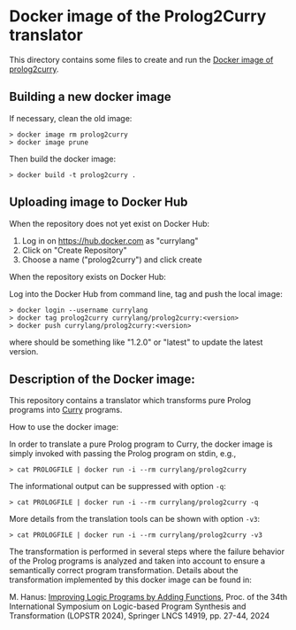 Docker image of the Prolog2Curry translator
===========================================

This directory contains some files to create and run the
[Docker image of prolog2curry](https://hub.docker.com/r/currylang/prolog2curry).


Building a new docker image
---------------------------

If necessary, clean the old image:

    > docker image rm prolog2curry
    > docker image prune

Then build the docker image:

    > docker build -t prolog2curry .


Uploading image to Docker Hub
-----------------------------

When the repository does not yet exist on Docker Hub:

1. Log in on https://hub.docker.com as "currylang"
2. Click on "Create Repository"
3. Choose a name ("prolog2curry") and click create

When the repository exists on Docker Hub:

Log into the Docker Hub from command line, tag and push the local image:

    > docker login --username currylang
    > docker tag prolog2curry currylang/prolog2curry:<version>
    > docker push currylang/prolog2curry:<version>

where <version> should be something like "1.2.0"
or "latest" to update the latest version.


Description of the Docker image:
--------------------------------

This repository contains a translator which transforms
pure Prolog programs into [Curry](http://curry-lang.org) programs.


How to use the docker image:

In order to translate a pure Prolog program to Curry,
the docker image is simply invoked with passing the Prolog program
on stdin, e.g.,

    > cat PROLOGFILE | docker run -i --rm currylang/prolog2curry

The informational output can be suppressed with option `-q`:

    > cat PROLOGFILE | docker run -i --rm currylang/prolog2curry -q

More details from the translation tools can be shown with option `-v3`:

    > cat PROLOGFILE | docker run -i --rm currylang/prolog2curry -v3

The transformation is performed in several steps where the failure
behavior of the Prolog programs is analyzed and taken into account
to ensure a semantically correct program transformation.
Details about the transformation implemented by this docker image
can be found in:

M. Hanus: [Improving Logic Programs by Adding Functions](http://dx.doi.org/10.1007/978-3-031-71294-4_2),
Proc. of the  34th International Symposium on Logic-based Program Synthesis
and Transformation (LOPSTR 2024), Springer LNCS 14919, pp. 27-44, 2024
